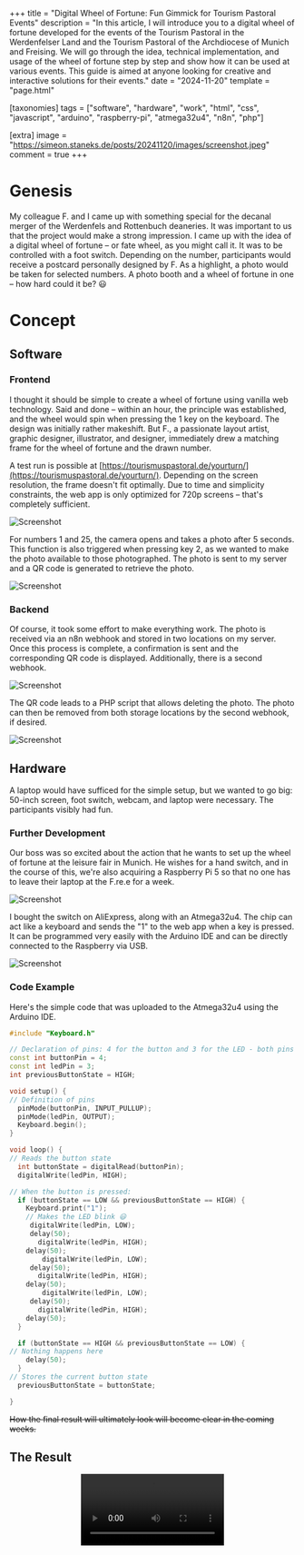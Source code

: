 +++
title = "Digital Wheel of Fortune: Fun Gimmick for Tourism Pastoral Events"
description = "In this article, I will introduce you to a digital wheel of fortune developed for the events of the Tourism Pastoral in the Werdenfelser Land and the Tourism Pastoral of the Archdiocese of Munich and Freising. We will go through the idea, technical implementation, and usage of the wheel of fortune step by step and show how it can be used at various events. This guide is aimed at anyone looking for creative and interactive solutions for their events."
date = "2024-11-20"
template = "page.html"

[taxonomies]
tags = ["software", "hardware", "work", "html", "css", "javascript", "arduino", "raspberry-pi", "atmega32u4", "n8n", "php"]

[extra]
image = "https://simeon.staneks.de/posts/20241120/images/screenshot.jpeg"
comment =  true
+++

# Genesis

My colleague F. and I came up with something special for the decanal merger of the Werdenfels and Rottenbuch deaneries. It was important to us that the project would make a strong impression. I came up with the idea of a digital wheel of fortune – or fate wheel, as you might call it. It was to be controlled with a foot switch. Depending on the number, participants would receive a postcard personally designed by F. As a highlight, a photo would be taken for selected numbers. A photo booth and a wheel of fortune in one – how hard could it be? 😃

# Concept

## Software

### Frontend

I thought it should be simple to create a wheel of fortune using vanilla web technology. Said and done – within an hour, the principle was established, and the wheel would spin when pressing the 1 key on the keyboard. The design was initially rather makeshift. But F., a passionate layout artist, graphic designer, illustrator, and designer, immediately drew a matching frame for the wheel of fortune and the drawn number.

A test run is possible at [https://tourismuspastoral.de/yourturn/](https://tourismuspastoral.de/yourturn/). Depending on the screen resolution, the frame doesn't fit optimally. Due to time and simplicity constraints, the web app is only optimized for 720p screens – that's completely sufficient.

![Screenshot](images/screenshot.jpeg)

For numbers 1 and 25, the camera opens and takes a photo after 5 seconds. This function is also triggered when pressing key 2, as we wanted to make the photo available to those photographed. The photo is sent to my server and a QR code is generated to retrieve the photo.

![Screenshot](images/screenshot1.jpeg)

### Backend

Of course, it took some effort to make everything work. The photo is received via an n8n webhook and stored in two locations on my server. Once this process is complete, a confirmation is sent and the corresponding QR code is displayed. Additionally, there is a second webhook.

![Screenshot](images/screenshot2.png)

The QR code leads to a PHP script that allows deleting the photo. The photo can then be removed from both storage locations by the second webhook, if desired.

![Screenshot](images/screenshot3.jpg)

## Hardware

A laptop would have sufficed for the simple setup, but we wanted to go big: 50-inch screen, foot switch, webcam, and laptop were necessary. The participants visibly had fun.

### Further Development

Our boss was so excited about the action that he wants to set up the wheel of fortune at the leisure fair in Munich. He wishes for a hand switch, and in the course of this, we're also acquiring a Raspberry Pi 5 so that no one has to leave their laptop at the F.re.e for a week.

![Screenshot](images/hardware.jpeg)

I bought the switch on AliExpress, along with an Atmega32u4. The chip can act like a keyboard and sends the "1" to the web app when a key is pressed. It can be programmed very easily with the Arduino IDE and can be directly connected to the Raspberry via USB.

![Screenshot](images/hardware1.jpeg)


### Code Example

Here's the simple code that was uploaded to the Atmega32u4 using the Arduino IDE.

```cpp
#include "Keyboard.h"

// Declaration of pins: 4 for the button and 3 for the LED - both pins must of course be connected to ground
const int buttonPin = 4;
const int ledPin = 3;
int previousButtonState = HIGH;

void setup() {
// Definition of pins
  pinMode(buttonPin, INPUT_PULLUP);
  pinMode(ledPin, OUTPUT);
  Keyboard.begin();
}

void loop() {
// Reads the button state
  int buttonState = digitalRead(buttonPin);
  digitalWrite(ledPin, HIGH);

// When the button is pressed:
  if (buttonState == LOW && previousButtonState == HIGH) {
    Keyboard.print("1");
    // Makes the LED blink 😃
     digitalWrite(ledPin, LOW);
     delay(50);
       digitalWrite(ledPin, HIGH);
    delay(50);
        digitalWrite(ledPin, LOW);
     delay(50);
       digitalWrite(ledPin, HIGH);
    delay(50);
        digitalWrite(ledPin, LOW);
     delay(50);
       digitalWrite(ledPin, HIGH);
    delay(50);
  }

  if (buttonState == HIGH && previousButtonState == LOW) {
// Nothing happens here
    delay(50);
  }
// Stores the current button state
  previousButtonState = buttonState;

}
```

<s>How the final result will ultimately look will become clear in the coming weeks.</s>

## The Result
<video loop controls width="50%" style="margin-left: 25%;"><source src="images/video.mp4" type="video/mp4"></video>